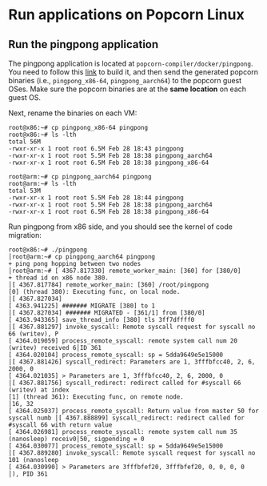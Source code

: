 # Run applications on Popcorn Linux

## Run the pingpong application
The pingpong application is located at `popcorn-compiler/docker/pingpong`. You need to follow this [link](build_compiler.md#build-popcorn-compiler-using-docker-recommended) to build it, and then send the generated popcorn binaries (i.e., `pingpong_x86-64`, `pingpong_aarch64`) to the popcorn guest OSes.
Make sure the popcorn binaries are at the **same location** on each guest OS.

Next, rename the binaries on each VM:
```
root@x86:~# cp pingpong_x86-64 pingpong
root@x86:~# ls -lth
total 56M
-rwxr-xr-x 1 root root 6.5M Feb 28 18:43 pingpong
-rwxr-xr-x 1 root root 5.5M Feb 28 18:38 pingpong_aarch64
-rwxr-xr-x 1 root root 6.5M Feb 28 18:38 pingpong_x86-64
```
```
root@arm:~# cp pingpong_aarch64 pingpong
root@arm:~# ls -lth
total 53M
-rwxr-xr-x 1 root root 5.5M Feb 28 18:44 pingpong
-rwxr-xr-x 1 root root 5.5M Feb 28 18:38 pingpong_aarch64
-rwxr-xr-x 1 root root 6.5M Feb 28 18:38 pingpong_x86-64
```
Run pingpong from x86 side, and you should see the kernel of code migration:
```
root@x86:~# ./pingpong                                                              │root@arm:~# cp pingpong_aarch64 pingpong                                           
+ ping pong hopping between two nodes                                               │root@arm:~# [ 4367.817330] remote_worker_main: [360] for [380/0]
+ thread id on x86 node 380.                                                        │[ 4367.817784] remote_worker_main: [360] /root/pingpong
[0] (thread 380): Executing func, on local node.                                    │[ 4367.827034]                                                                     
[ 4363.941225] ####### MIGRATE [380] to 1                                           │[ 4367.827034] ####### MIGRATED - [361/1] from [380/0]                             
[ 4363.943365] save_thread_info [380] tls 3ff7dffff0                                │[ 4367.881297] invoke_syscall: Remote syscall request for syscall no 66 (writev), P
[ 4364.019059] process_remote_syscall: remote system call num 20 (writev) received 6│ID 361                                                                             
[ 4364.020104] process_remote_syscall: sp = 5dda9649e5e15000                        │[ 4367.881426] syscall_redirect: Parameters are 1, 3fffbfcc40, 2, 6, 2000, 0
[ 4364.021035] > Parameters are 1, 3fffbfcc40, 2, 6, 2000, 0                        │[ 4367.881756] syscall_redirect: redirect called for #syscall 66 (writev) at index 
[1] (thread 361): Executing func, on remote node.                                   │16, 32
[ 4364.025037] process_remote_syscall: Return value from master 50 for syscall numb │[ 4367.888899] syscall_redirect: redirect called for #syscall 66 with return value 
[ 4364.026981] process_remote_syscall: remote system call num 35 (nanosleep) receiv0│50, sigpending = 0
[ 4364.030077] process_remote_syscall: sp = 5dda9649e5e15000                        │[ 4367.889280] invoke_syscall: Remote syscall request for syscall no 101 (nanosleep
[ 4364.030990] > Parameters are 3fffbfef20, 3fffbfef20, 0, 0, 0, 0                  │), PID 361

```